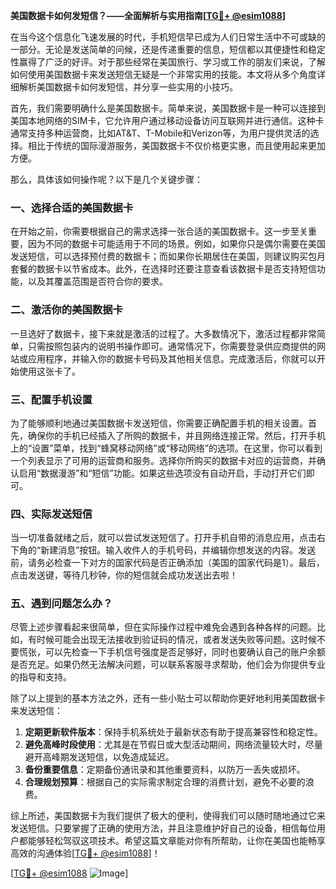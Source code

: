 **美国数据卡如何发短信？——全面解析与实用指南[[TG💪+ @esim1088](https://t.me/s/esim1088)]**

在当今这个信息化飞速发展的时代，手机短信早已成为人们日常生活中不可或缺的一部分。无论是发送简单的问候，还是传递重要的信息，短信都以其便捷性和稳定性赢得了广泛的好评。对于那些经常在美国旅行、学习或工作的朋友们来说，了解如何使用美国数据卡来发送短信无疑是一个非常实用的技能。本文将从多个角度详细解析美国数据卡如何发短信，并分享一些实用的小技巧。

首先，我们需要明确什么是美国数据卡。简单来说，美国数据卡是一种可以连接到美国本地网络的SIM卡，它允许用户通过移动设备访问互联网并进行通信。这种卡通常支持多种运营商，比如AT&T、T-Mobile和Verizon等，为用户提供灵活的选择。相比于传统的国际漫游服务，美国数据卡不仅价格更实惠，而且使用起来更加方便。

那么，具体该如何操作呢？以下是几个关键步骤：

### 一、选择合适的美国数据卡

在开始之前，你需要根据自己的需求选择一张合适的美国数据卡。这一步至关重要，因为不同的数据卡可能适用于不同的场景。例如，如果你只是偶尔需要在美国发送短信，可以选择预付费的数据卡；而如果你长期居住在美国，则建议购买包月套餐的数据卡以节省成本。此外，在选择时还要注意查看该数据卡是否支持短信功能，以及其覆盖范围是否符合你的要求。

### 二、激活你的美国数据卡

一旦选好了数据卡，接下来就是激活的过程了。大多数情况下，激活过程都非常简单，只需按照包装内的说明书操作即可。通常情况下，你需要登录供应商提供的网站或应用程序，并输入你的数据卡号码及其他相关信息。完成激活后，你就可以开始使用这张卡了。

### 三、配置手机设置

为了能够顺利地通过美国数据卡发送短信，你需要正确配置手机的相关设置。首先，确保你的手机已经插入了所购的数据卡，并且网络连接正常。然后，打开手机上的“设置”菜单，找到“蜂窝移动网络”或“移动网络”的选项。在这里，你可以看到一个列表显示了可用的运营商和服务。选择你所购买的数据卡对应的运营商，并确认启用“数据漫游”和“短信”功能。如果这些选项没有自动开启，手动打开它们即可。

### 四、实际发送短信

当一切准备就绪之后，就可以尝试发送短信了。打开手机自带的消息应用，点击右下角的“新建消息”按钮。输入收件人的手机号码，并编辑你想发送的内容。发送前，请务必检查一下对方的国家代码是否正确添加（美国的国家代码是1）。最后，点击发送键，等待几秒钟，你的短信就会成功发送出去啦！

### 五、遇到问题怎么办？

尽管上述步骤看起来很简单，但在实际操作过程中难免会遇到各种各样的问题。比如，有时候可能会出现无法接收到验证码的情况，或者发送失败等问题。这时候不要慌张，可以先检查一下手机信号强度是否足够好，同时也要确认自己的账户余额是否充足。如果仍然无法解决问题，可以联系客服寻求帮助，他们会为你提供专业的指导和支持。

除了以上提到的基本方法之外，还有一些小贴士可以帮助你更好地利用美国数据卡来发送短信：

1. **定期更新软件版本**：保持手机系统处于最新状态有助于提高兼容性和稳定性。
2. **避免高峰时段使用**：尤其是在节假日或大型活动期间，网络流量较大时，尽量避开高峰期发送短信，以免造成延迟。
3. **备份重要信息**：定期备份通讯录和其他重要资料，以防万一丢失或损坏。
4. **合理规划预算**：根据自己的实际需求制定合理的消费计划，避免不必要的浪费。

综上所述，美国数据卡为我们提供了极大的便利，使得我们可以随时随地通过它来发送短信。只要掌握了正确的使用方法，并且注意维护好自己的设备，相信每位用户都能够轻松驾驭这项技术。希望这篇文章能对你有所帮助，让你在美国也能畅享高效的沟通体验[[TG💪+ @esim1088](https://t.me/s/esim1088)]！

[[TG💪+ @esim1088](https://t.me/s/esim1088) ![Image](https://i.postimg.cc/4NQfJmqS/Snipaste-2025-05-13-00-14-12.png)]